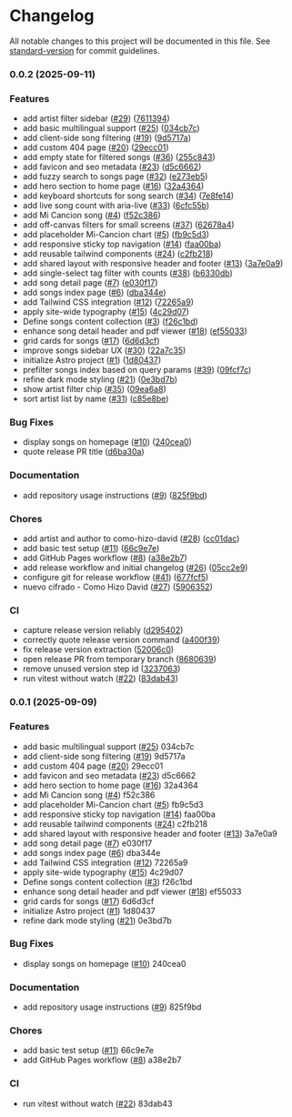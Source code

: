 # Changelog

All notable changes to this project will be documented in this file. See [standard-version](https://github.com/conventional-changelog/standard-version) for commit guidelines.

### 0.0.2 (2025-09-11)


### Features

* add artist filter sidebar ([#29](https://github.com/acwilan/chords/issues/29)) ([7611394](https://github.com/acwilan/chords/commit/7611394aab21c495c69fe0963f4305d84296396d))
* add basic multilingual support ([#25](https://github.com/acwilan/chords/issues/25)) ([034cb7c](https://github.com/acwilan/chords/commit/034cb7cdf6837f9345699c8e6990cec6feedf41f))
* add client-side song filtering ([#19](https://github.com/acwilan/chords/issues/19)) ([9d5717a](https://github.com/acwilan/chords/commit/9d5717af82f2803cc1bad55650cb9187f4600581))
* add custom 404 page ([#20](https://github.com/acwilan/chords/issues/20)) ([29ecc01](https://github.com/acwilan/chords/commit/29ecc013972207acd499a2c9755b1adc70774428))
* add empty state for filtered songs ([#36](https://github.com/acwilan/chords/issues/36)) ([255c843](https://github.com/acwilan/chords/commit/255c843fc9bb625742c04fdb722f4ddde3d699c3))
* add favicon and seo metadata ([#23](https://github.com/acwilan/chords/issues/23)) ([d5c6662](https://github.com/acwilan/chords/commit/d5c66626389f4a01850c0b91dcb1ed7ae52a463f))
* add fuzzy search to songs page ([#32](https://github.com/acwilan/chords/issues/32)) ([e273eb5](https://github.com/acwilan/chords/commit/e273eb57fdecb9a6e31823b74582bf1af0381e7c))
* add hero section to home page ([#16](https://github.com/acwilan/chords/issues/16)) ([32a4364](https://github.com/acwilan/chords/commit/32a4364dcefe501309012566bc4db6000ed34a78))
* add keyboard shortcuts for song search ([#34](https://github.com/acwilan/chords/issues/34)) ([7e8fe14](https://github.com/acwilan/chords/commit/7e8fe140b8f27e06a5333ece16d2351e938ae520))
* add live song count with aria-live ([#33](https://github.com/acwilan/chords/issues/33)) ([6cfc55b](https://github.com/acwilan/chords/commit/6cfc55b39315042cec50bcc218f169b8b77068ad))
* add Mi Cancion song ([#4](https://github.com/acwilan/chords/issues/4)) ([f52c386](https://github.com/acwilan/chords/commit/f52c386e14cbc758f8e0289c7b04b6dc849cfe30))
* add off-canvas filters for small screens ([#37](https://github.com/acwilan/chords/issues/37)) ([62678a4](https://github.com/acwilan/chords/commit/62678a47a97239a34e61c55aa302cee1e34f6f1a))
* add placeholder Mi-Cancion chart ([#5](https://github.com/acwilan/chords/issues/5)) ([fb9c5d3](https://github.com/acwilan/chords/commit/fb9c5d390f090fdb29e64f66c1298369368d550a))
* add responsive sticky top navigation ([#14](https://github.com/acwilan/chords/issues/14)) ([faa00ba](https://github.com/acwilan/chords/commit/faa00ba52cd35027a565b7eff557530cbc1d37e9))
* add reusable tailwind components ([#24](https://github.com/acwilan/chords/issues/24)) ([c2fb218](https://github.com/acwilan/chords/commit/c2fb218fe16611f33e2d6e1d65a3f157ef6c49ec))
* add shared layout with responsive header and footer ([#13](https://github.com/acwilan/chords/issues/13)) ([3a7e0a9](https://github.com/acwilan/chords/commit/3a7e0a9bc510bc3f1b2b0a7c0f2fdf145630ac44))
* add single-select tag filter with counts ([#38](https://github.com/acwilan/chords/issues/38)) ([b6330db](https://github.com/acwilan/chords/commit/b6330dbd8d0effbc9d44fb25c384acfdb7497988))
* add song detail page ([#7](https://github.com/acwilan/chords/issues/7)) ([e030f17](https://github.com/acwilan/chords/commit/e030f1787fef3de84c95a01967a5bbe0c21af39f))
* add songs index page ([#6](https://github.com/acwilan/chords/issues/6)) ([dba344e](https://github.com/acwilan/chords/commit/dba344e13aaf2efdb4fbc7a62afc260e36f5ebfc))
* add Tailwind CSS integration ([#12](https://github.com/acwilan/chords/issues/12)) ([72265a9](https://github.com/acwilan/chords/commit/72265a9154e05fec9b4aa14a876162d54567ce4e))
* apply site-wide typography ([#15](https://github.com/acwilan/chords/issues/15)) ([4c29d07](https://github.com/acwilan/chords/commit/4c29d07db85b65eb7b0f9fd0f729144353ec6ec2))
* Define songs content collection ([#3](https://github.com/acwilan/chords/issues/3)) ([f26c1bd](https://github.com/acwilan/chords/commit/f26c1bd1a4b1b0e75c34b1869df8c1f1f2a59905))
* enhance song detail header and pdf viewer ([#18](https://github.com/acwilan/chords/issues/18)) ([ef55033](https://github.com/acwilan/chords/commit/ef55033d15e0db30d9cce8896c18a0f6c5372152))
* grid cards for songs ([#17](https://github.com/acwilan/chords/issues/17)) ([6d6d3cf](https://github.com/acwilan/chords/commit/6d6d3cfe52cc1da4e884d0a71a0997e8f41e0a74))
* improve songs sidebar UX ([#30](https://github.com/acwilan/chords/issues/30)) ([22a7c35](https://github.com/acwilan/chords/commit/22a7c356fc9bb8bcbd85d41ca6ad620b1ecba1f6))
* initialize Astro project ([#1](https://github.com/acwilan/chords/issues/1)) ([1d80437](https://github.com/acwilan/chords/commit/1d80437d20e4d691fb825fd6c1a0fb8ad72a6422))
* prefilter songs index based on query params ([#39](https://github.com/acwilan/chords/issues/39)) ([09fcf7c](https://github.com/acwilan/chords/commit/09fcf7c7532f5f748930f9397de7c0a418c83047))
* refine dark mode styling ([#21](https://github.com/acwilan/chords/issues/21)) ([0e3bd7b](https://github.com/acwilan/chords/commit/0e3bd7b4fa852fcca00301402fbd16d17d6a584d))
* show artist filter chip ([#35](https://github.com/acwilan/chords/issues/35)) ([09ea6a8](https://github.com/acwilan/chords/commit/09ea6a8ff3446a2344a467352500e47b6c384523))
* sort artist list by name ([#31](https://github.com/acwilan/chords/issues/31)) ([c85e8be](https://github.com/acwilan/chords/commit/c85e8be92697cc79a88a5a4a720b605ab97b3b74))


### Bug Fixes

* display songs on homepage ([#10](https://github.com/acwilan/chords/issues/10)) ([240cea0](https://github.com/acwilan/chords/commit/240cea07eb6b39dd4d8a280e8c82928f3c6dcf26))
* quote release PR title ([d6ba30a](https://github.com/acwilan/chords/commit/d6ba30a01ce8675234064cd7bd55805a67543ca9))


### Documentation

* add repository usage instructions ([#9](https://github.com/acwilan/chords/issues/9)) ([825f9bd](https://github.com/acwilan/chords/commit/825f9bd7e2b828c81d761ccfac76dffbe6089c0a))


### Chores

* add artist and author to como-hizo-david ([#28](https://github.com/acwilan/chords/issues/28)) ([cc01dac](https://github.com/acwilan/chords/commit/cc01dac2732481396aafb0fd5c840852aebcf639))
* add basic test setup ([#11](https://github.com/acwilan/chords/issues/11)) ([66c9e7e](https://github.com/acwilan/chords/commit/66c9e7e54ad5c4720f58cf047ad9383c147b70ec))
* add GitHub Pages workflow ([#8](https://github.com/acwilan/chords/issues/8)) ([a38e2b7](https://github.com/acwilan/chords/commit/a38e2b7c83032a8d56bdf533b1ee1acc6cfd6d4b))
* add release workflow and initial changelog ([#26](https://github.com/acwilan/chords/issues/26)) ([05cc2e9](https://github.com/acwilan/chords/commit/05cc2e98c19f3687909649882ec8bb2b2d418770))
* configure git for release workflow ([#41](https://github.com/acwilan/chords/issues/41)) ([677fcf5](https://github.com/acwilan/chords/commit/677fcf519d690b37ab5532f77752d0e0e8a1c715))
* nuevo cifrado - Como Hizo David ([#27](https://github.com/acwilan/chords/issues/27)) ([5906352](https://github.com/acwilan/chords/commit/590635216bdf63a127710c39e4aba89d63117105))


### CI

* capture release version reliably ([d295402](https://github.com/acwilan/chords/commit/d2954022b84a1bc8dddffb14f8ee18db0fccd7e0))
* correctly quote release version command ([a400f39](https://github.com/acwilan/chords/commit/a400f39c207d2cb74b6e9fa305b070ce0dc65498))
* fix release version extraction ([52006c0](https://github.com/acwilan/chords/commit/52006c031c9c7cd26e0e9a04aedee8a05f91a841))
* open release PR from temporary branch ([8680639](https://github.com/acwilan/chords/commit/8680639ea5f41dfc3965b21716f1d547461c248c))
* remove unused version step id ([3237063](https://github.com/acwilan/chords/commit/32370630b8c98675ddfee31382265fb28febe414))
* run vitest without watch ([#22](https://github.com/acwilan/chords/issues/22)) ([83dab43](https://github.com/acwilan/chords/commit/83dab43684ba924555e2873a434e925e8939c7d2))

### 0.0.1 (2025-09-09)


### Features

* add basic multilingual support ([#25](https://github.com/acwilan/chords/issues/25)) 034cb7c
* add client-side song filtering ([#19](https://github.com/acwilan/chords/issues/19)) 9d5717a
* add custom 404 page ([#20](https://github.com/acwilan/chords/issues/20)) 29ecc01
* add favicon and seo metadata ([#23](https://github.com/acwilan/chords/issues/23)) d5c6662
* add hero section to home page ([#16](https://github.com/acwilan/chords/issues/16)) 32a4364
* add Mi Cancion song ([#4](https://github.com/acwilan/chords/issues/4)) f52c386
* add placeholder Mi-Cancion chart ([#5](https://github.com/acwilan/chords/issues/5)) fb9c5d3
* add responsive sticky top navigation ([#14](https://github.com/acwilan/chords/issues/14)) faa00ba
* add reusable tailwind components ([#24](https://github.com/acwilan/chords/issues/24)) c2fb218
* add shared layout with responsive header and footer ([#13](https://github.com/acwilan/chords/issues/13)) 3a7e0a9
* add song detail page ([#7](https://github.com/acwilan/chords/issues/7)) e030f17
* add songs index page ([#6](https://github.com/acwilan/chords/issues/6)) dba344e
* add Tailwind CSS integration ([#12](https://github.com/acwilan/chords/issues/12)) 72265a9
* apply site-wide typography ([#15](https://github.com/acwilan/chords/issues/15)) 4c29d07
* Define songs content collection ([#3](https://github.com/acwilan/chords/issues/3)) f26c1bd
* enhance song detail header and pdf viewer ([#18](https://github.com/acwilan/chords/issues/18)) ef55033
* grid cards for songs ([#17](https://github.com/acwilan/chords/issues/17)) 6d6d3cf
* initialize Astro project ([#1](https://github.com/acwilan/chords/issues/1)) 1d80437
* refine dark mode styling ([#21](https://github.com/acwilan/chords/issues/21)) 0e3bd7b


### Bug Fixes

* display songs on homepage ([#10](https://github.com/acwilan/chords/issues/10)) 240cea0


### Documentation

* add repository usage instructions ([#9](https://github.com/acwilan/chords/issues/9)) 825f9bd


### Chores

* add basic test setup ([#11](https://github.com/acwilan/chords/issues/11)) 66c9e7e
* add GitHub Pages workflow ([#8](https://github.com/acwilan/chords/issues/8)) a38e2b7


### CI

* run vitest without watch ([#22](https://github.com/acwilan/chords/issues/22)) 83dab43
